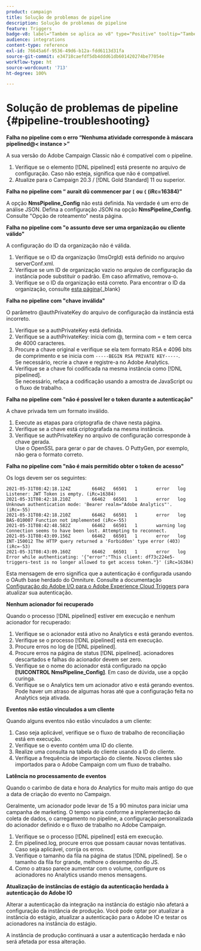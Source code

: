 ```yaml
---
product: campaign
title: Solução de problemas de pipeline
description: Solução de problemas de pipeline
feature: Triggers
badge-v8: label="Também se aplica ao v8" type="Positive" tooltip="Também se aplica ao Campaign v8"
audience: integrations
content-type: reference
exl-id: 76645a6f-9536-49d6-b12a-fdd6113d31fa
source-git-commit: e34718caefdf5db4ddd61db601420274be77054e
workflow-type: ht
source-wordcount: '713'
ht-degree: 100%

---
```


# Solução de problemas de pipeline {#pipeline-troubleshooting}



**Falha no pipeline com o erro “Nenhuma atividade corresponde à máscara pipelined@&lt; instance >”**

A sua versão do Adobe Campaign Classic não é compatível com o pipeline.

1. Verifique se o elemento [!DNL pipelined] está presente no arquivo de configuração. Caso não esteja, significa que não é compatível.
1. Atualize para o Campaign 20.3 / [!DNL Gold Standard] 11 ou superior.

**Falha no pipeline com “ aurait dû commencer par `[` ou `{` (iRc=16384)”**

A opção **NmsPipeline_Config** não está definida. Na verdade é um erro de análise JSON.
Defina a configuração JSON na opção **NmsPipeline_Config**. Consulte &quot;Opção de roteamento&quot; nesta página.

**Falha no pipeline com &quot;o assunto deve ser uma organização ou cliente válido&quot;**

A configuração do ID da organização não é válida.

1. Verifique se o ID da organização (ImsOrgId) está definido no arquivo serverConf.xml.
1. Verifique se um ID de organização vazio no arquivo de configuração da instância pode substituir o padrão. Em caso afirmativo, remova-o.
1. Verifique se o ID da organização está correto. Para encontrar o ID da organização, consulte [esta página](https://experienceleague.adobe.com/docs/core-services/interface/administration/organizations.html?lang=pt-BR){_blank}

**Falha no pipeline com &quot;chave inválida&quot;**

O parâmetro @authPrivateKey do arquivo de configuração da instância está incorreto.

1. Verifique se a authPrivateKey está definida.
1. Verifique se a authPrivateKey: inicia com @, termina com = e tem cerca de 4000 caracteres.
1. Procure a chave original e verifique se ela tem formato RSA e 4096 bits de comprimento e se inicia com `-----BEGIN RSA PRIVATE KEY-----`.
   <br> Se necessário, recrie a chave e registre-a no Adobe Analytics.
1. Verifique se a chave foi codificada na mesma instância como [!DNL pipelined]. <br>Se necessário, refaça a codificação usando a amostra de JavaScript ou o fluxo de trabalho.

**Falha no pipeline com &quot;não é possível ler o token durante a autenticação&quot;**

A chave privada tem um formato inválido.

1. Execute as etapas para criptografia de chave nesta página.
1. Verifique se a chave está criptografada na mesma instância.
1. Verifique se authPrivateKey no arquivo de configuração corresponde à chave gerada. <br>Use o OpenSSL para gerar o par de chaves. O PuttyGen, por exemplo, não gera o formato correto.

**Falha no pipeline com &quot;não é mais permitido obter o token de acesso&quot;**

Os logs devem ser os seguintes:

```
2021-05-31T08:42:18.124Z        66462   66501   1       error   log     Listener: JWT Token is empty. (iRc=16384)
2021-05-31T08:42:18.210Z        66462   66501   1       error   log     Unknown authentication mode: 'Bearer realm="Adobe Analytics"'. (iRc=-55)
2021-05-31T08:42:18.210Z        66462   66501   1       error   log     BAS-010007 Function not implemented (iRc=-55)
2021-05-31T08:42:48.582Z        66462   66501   1       warning log     Connection seems to have been lost. Attempting to reconnect.
2021-05-31T08:43:09.156Z        66462   66501   1       error   log     INT-150012 The HTTP query returned a 'Forbidden' type error (403) (iRc=-53)
2021-05-31T08:43:09.160Z        66462   66501   1       error   log     Error while authenticating: '{"error":"This client: df73c224e5-triggers-test is no longer allowed to get access token."}' (iRc=16384)
```

Esta mensagem de erro significa que a autenticação é configurada usando o OAuth base herdado do Omniture. Consulte a documentação [Configuração do Adobe I/O para o Adobe Experience Cloud Triggers](../../integrations/using/configuring-adobe-io.md) para atualizar sua autenticação.

**Nenhum acionador foi recuperado**

Quando o processo [!DNL pipelined] estiver em execução e nenhum acionador for recuperado:

1. Verifique se o acionador está ativo no Analytics e está gerando eventos.
1. Verifique se o processo [!DNL pipelined] está em execução.
1. Procure erros no log de [!DNL pipelined].
1. Procure erros na página de status [!DNL pipelined]. acionadores descartados e falhas do acionador devem ser zero.
1. Verifique se o nome do acionador está configurado na opção **[!UICONTROL NmsPipeline_Config]**. Em caso de dúvida, use a opção curinga.
1. Verifique se o Analytics tem um acionador ativo e está gerando eventos. Pode haver um atraso de algumas horas até que a configuração feita no Analytics seja ativada.

**Eventos não estão vinculados a um cliente**

Quando alguns eventos não estão vinculados a um cliente:

1. Caso seja aplicável, verifique se o fluxo de trabalho de reconciliação está em execução.
1. Verifique se o evento contém uma ID do cliente.
1. Realize uma consulta na tabela do cliente usando a ID do cliente.
1. Verifique a frequência de importação do cliente. Novos clientes são importados para o Adobe Campaign com um fluxo de trabalho.

**Latência no processamento de eventos**

Quando o carimbo de data e hora do Analytics for muito mais antigo do que a data de criação do evento no Campaign.

Geralmente, um acionador pode levar de 15 a 90 minutos para iniciar uma campanha de marketing. O tempo varia conforme a implementação da coleta de dados, o carregamento no pipeline, a configuração personalizada do acionador definido e o fluxo de trabalho no Adobe Campaign.

1. Verifique se o processo [!DNL pipelined] está em execução.
1. Em pipelined.log, procure erros que possam causar novas tentativas. Caso seja aplicável, corrija os erros.
1. Verifique o tamanho da fila na página de status [!DNL pipelined]. Se o tamanho da fila for grande, melhore o desempenho do JS.
1. Como o atraso parece aumentar com o volume, configure os acionadores no Analytics usando menos mensagens.

**Atualização de instâncias de estágio da autenticação herdada à autenticação do Adobe IO**

Alterar a autenticação da integração na instância do estágio não afetará a configuração da instância de produção. Você pode optar por atualizar a instância do estágio, atualizar a autenticação para o Adobe IO e testar os acionadores na instância do estágio.

A instância de produção continuará a usar a autenticação herdada e não será afetada por essa alteração.
